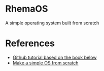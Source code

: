 # RhemaOS
A simple operating system built from scratch

# References
- [Github tutorial based on the book below](https://github.com/cfenollosa/os-tutorial)
- [Make a simple OS from scratch](http://www.cs.bham.ac.uk/~exr/lectures/opsys/10_11/lectures/os-dev.pdf)
